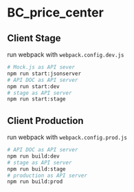 # BC_price_center

 
## Client Stage
run webpack with  `webpack.config.dev.js`
```bash
# Mock.js as API sever
npm run start:jsonserver
# API DOC as API server
npm run start:dev
# stage as API server
npm run start:stage
```

## Client Production
run webpack with `webpack.config.prod.js`
```bash
# API DOC as API server
npm run build:dev
# stage as API server
npm run build:stage
# production as API server
npm run build:prod
```
